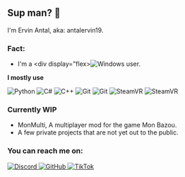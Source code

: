 ## Sup man? 👋

I'm Ervin Antal, aka: antalervin19.

### Fact:

- I'm a <div display="flex><img src="https://custom-icon-badges.demolab.com/badge/Windows-0078D6?logo=windows11&logoColor=white" alt="Windows"></div> user.

**I mostly use**

<div display="flex">
  <img src="https://img.shields.io/badge/Python-3776AB?logo=python&logoColor=fff" alt="Python"/>
  <img src="https://custom-icon-badges.demolab.com/badge/C%23-%23239120.svg?logo=cshrp&logoColor=white" alt="C#"/>
  <img src="https://img.shields.io/badge/C++-%2300599C.svg?logo=c%2B%2B&logoColor=white" alt="C++"/>
  <img src="https://img.shields.io/badge/Git-F05032?logo=git&logoColor=fff" alt="Git"/>
  <img src="https://img.shields.io/badge/Git-F05032?logo=git&logoColor=fff" alt="Git"/>
  <img src="https://img.shields.io/badge/SteamVR-%23232F3E.svg?logo=steam&logoColor=white" alt="SteamVR"/>
  <img src="https://img.shields.io/badge/SteamVR-%23232F3E.svg?logo=steam&logoColor=white" alt="SteamVR"/>
</div>

### Currently WIP

- MonMulti, A multiplayer mod for the game Mon Bazou.
- A few private projects that are not yet out to the public.

### You can reach me on:

<div display="flex">
  <a href="https://discord.gg/dYf2GC5VjB/">
    <img src="https://img.shields.io/badge/Discord-%235865F2.svg?&logo=discord&logoColor=white" alt="Discord"/>
  </a>
  <a href="https://github.com/antalervin19">
    <img src="https://img.shields.io/badge/GitHub-%23121011.svg?logo=github&logoColor=white" alt="GitHub"/>
  </a>
  <a href="https://www.tiktok.com/@ervinantal19">
    <img src="https://img.shields.io/badge/TikTok-black?logo=tiktok&logoColor=white" alt="TikTok"/>
  </a>
</div>
